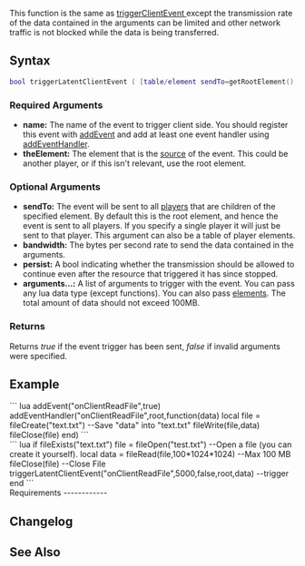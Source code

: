 This function is the same as [triggerClientEvent ](/docs/triggerclientevent_.md "wikilink") except the transmission rate of the data contained in the arguments can be limited and other network traffic is not blocked while the data is being transferred.

Syntax
------

``` lua
bool triggerLatentClientEvent ( [table/element sendTo=getRootElement(),] string name, [int bandwidth=50000,] [bool persist=false,] element theElement, [arguments...] )
```

### Required Arguments

-   **name:** The name of the event to trigger client side. You should register this event with [addEvent](/docs/addevent.md "wikilink") and add at least one event handler using [addEventHandler](/addEventHandler.md "wikilink").
-   **theElement:** The element that is the [source](/docs/event_system#event_handlers.md "wikilink") of the event. This could be another player, or if this isn't relevant, use the root element.

### Optional Arguments

-   **sendTo:** The event will be sent to all [players](/docs/player.md "wikilink") that are children of the specified element. By default this is the root element, and hence the event is sent to all players. If you specify a single player it will just be sent to that player. This argument can also be a table of player elements.
-   **bandwidth:** The bytes per second rate to send the data contained in the arguments.
-   **persist:** A bool indicating whether the transmission should be allowed to continue even after the resource that triggered it has since stopped.
-   **arguments...:** A list of arguments to trigger with the event. You can pass any lua data type (except functions). You can also pass [elements](/docs/element.md "wikilink"). The total amount of data should not exceed 100MB.

### Returns

Returns *true* if the event trigger has been sent, *false* if invalid arguments were specified.

Example
-------

<section name="Client" class="client" show="true">
``` lua
addEvent("onClientReadFile",true)
addEventHandler("onClientReadFile",root,function(data)
    local file = fileCreate("text.txt")                 --Save "data" into "text.txt"
    fileWrite(file,data)
    fileClose(file)
end)
```

</section>
<section name="Server" class="server" show="true">
``` lua
if fileExists("text.txt")
    file = fileOpen("test.txt")                     --Open a file (you can create it yourself).
    local data = fileRead(file,100*1024*1024)               --Max 100 MB
    fileClose(file)                             --Close File
    triggerLatentClientEvent("onClientReadFile",5000,false,root,data)   --trigger
end
```

</section>
Requirements
------------

Changelog
---------

See Also
--------
